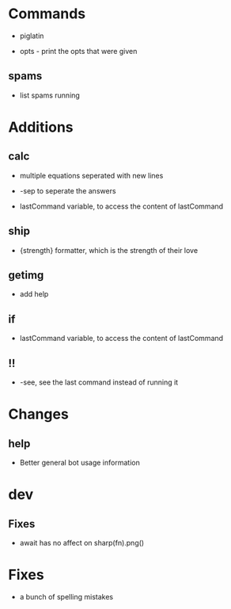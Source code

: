 # Commands

* piglatin 

* opts - print the opts that were given 

## spams

* list spams running 


# Additions

## calc

* multiple equations seperated with new lines 

* -sep to seperate the answers 

* lastCommand variable, to access the content of lastCommand 

## ship

* {strength} formatter, which is the strength of their love 

## getimg

* add help 

## if

* lastCommand variable, to access the content of lastCommand 

## !!

* -see, see the last command instead of running it 


# Changes

## help

* Better general bot usage information 


# dev

## Fixes

* await has no affect on sharp(fn).png() 


# Fixes

* a bunch of spelling mistakes 


